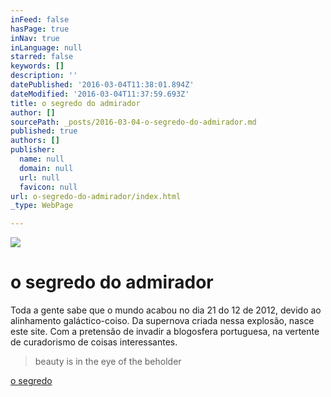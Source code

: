 ```yaml
---
inFeed: false
hasPage: true
inNav: true
inLanguage: null
starred: false
keywords: []
description: ''
datePublished: '2016-03-04T11:38:01.894Z'
dateModified: '2016-03-04T11:37:59.693Z'
title: o segredo do admirador
author: []
sourcePath: _posts/2016-03-04-o-segredo-do-admirador.md
published: true
authors: []
publisher:
  name: null
  domain: null
  url: null
  favicon: null
url: o-segredo-do-admirador/index.html
_type: WebPage

---
```

![](https://the-grid-user-content.s3-us-west-2.amazonaws.com/338fb8a7-1231-43fd-85fd-53e9bb484156.png)

# o segredo do admirador

Toda a gente sabe que o mundo acabou no dia 21 do 12 de 2012, devido ao alinhamento galáctico-coiso. Da supernova criada nessa explosão, nasce este site. Com a pretensão de invadir a blogosfera portuguesa, na vertente de curadorismo de coisas interessantes.

> beauty is in the eye of the beholder

[o segredo][0]

[0]: http://brunoamaral.me/